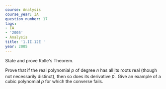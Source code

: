 ```yaml
---
course: Analysis
course_year: IA
question_number: 17
tags:
- IA
- '2005'
- Analysis
title: '1.II.12E '
year: 2005
---
```



State and prove Rolle's Theorem.

Prove that if the real polynomial $p$ of degree $n$ has all its roots real (though not necessarily distinct), then so does its derivative $p^{\prime}$. Give an example of a cubic polynomial $p$ for which the converse fails.